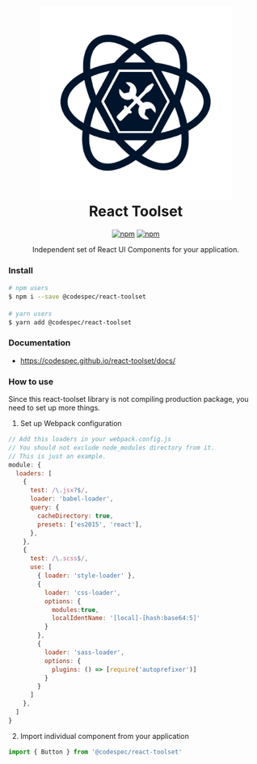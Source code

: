 <div align="center" markdown="1">

<img src="src/images/toolset-logo-dark.png" alt="React Toolset" width="380" />

<h1 style="margin-top: 5px;">React Toolset</h1>

[![npm](https://img.shields.io/npm/v/@codespec/react-toolset.svg)](https://www.npmjs.com/package/@codespec/react-toolset)
[![npm](https://img.shields.io/npm/dm/@codespec/react-toolset.svg)](https://www.npmjs.com/package/@codespec/react-toolset)

Independent set of React UI Components for your application.

</div>

### Install

```sh
# npm users
$ npm i --save @codespec/react-toolset

# yarn users
$ yarn add @codespec/react-toolset
```

### Documentation

- <a href="https://codespec.github.io/react-toolset/docs/" target="_blank">https://codespec.github.io/react-toolset/docs/</a>

### How to use

Since this react-toolset library is not compiling production package, you need to set up more things.

1. Set up Webpack configuration
  ```js
  // Add this loaders in your webpack.config.js
  // You should not exclude node_modules directory from it.
  // This is just an example.
  module: {
    loaders: [
      {
        test: /\.jsx?$/,
        loader: 'babel-loader',
        query: {
          cacheDirectory: true,
          presets: ['es2015', 'react'],
        },
      },
      {
        test: /\.scss$/,
        use: [
          { loader: 'style-loader' },
          {
            loader: 'css-loader',
            options: {
              modules:true,
              localIdentName: '[local]-[hash:base64:5]'
            }
          },
          {
            loader: 'sass-loader',
            options: {
              plugins: () => [require('autoprefixer')]
            }
          }
        ]
      },
    ]
  }
  ```
2. Import individual component from your application

  ```jsx
  import { Button } from '@codespec/react-toolset'
  ```
